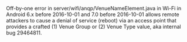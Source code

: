 Off-by-one error in server/wifi/anqp/VenueNameElement.java in Wi-Fi in Android 6.x before 2016-10-01 and 7.0 before 2016-10-01 allows remote attackers to cause a denial of service (reboot) via an access point that provides a crafted (1) Venue Group or (2) Venue Type value, aka internal bug 29464811.